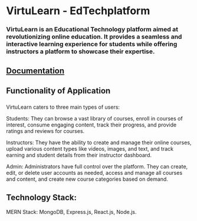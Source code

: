 # VirtuLearn - EdTechplatform

### VirtuLearn is an Educational Technology platform aimed at revolutionizing online education. It provides a seamless and interactive learning experience for students while offering instructors a platform to showcase their expertise.

## [Documentation](https://drive.google.com/file/d/1ABKhqvv_nsVwfHrqIDTzzEnnDE6g3jZu/view?usp=sharing)

## Functionality of Application

### 
VirtuLearn caters to three main types of users:

Students: They can browse a vast library of courses, enroll in courses of interest, consume engaging content, track their progress, and provide ratings and reviews for courses.

Instructors: They have the ability to create and manage their online courses, upload various content types like videos, images, and text, and track earning and student details from their instructor dashboard.

Admin: Administrators have full control over the platform. They can create, edit, or delete user accounts as needed, access and manage all courses and content, and create new course categories based on demand.

## Technology Stack:

MERN Stack: MongoDB, Express.js, React.js, Node.js.
